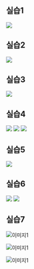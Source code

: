 ## 실습1

<img src="./README.assets/1.png" >

## 실습2

<img src="./README.assets/2.png" > 

## 실습3

<img src="./README.assets/3.png" > 

## 실습4

<img src="./README.assets/4.png" >

<img src="./README.assets/5.png" >



<img src="./README.assets/6.png" >

## 실습5

<img src="./README.assets/7.png" >

## 실습6

<img src="./README.assets/8.png" >

<img src="./README.assets/9.png" >

## 실습7

![이미지1](README.assets/10-2452097.png)

![이미지1](README.assets/11-2452097.png)

![이미지1](README.assets/12-2452097.png)

